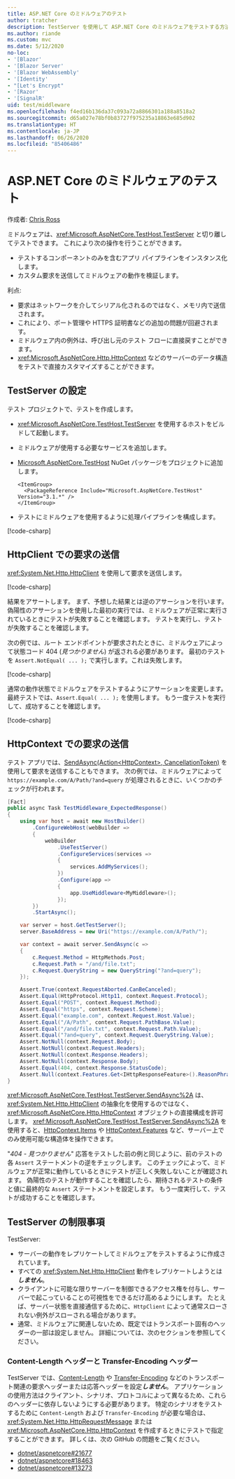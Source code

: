 ```yaml
---
title: ASP.NET Core のミドルウェアのテスト
author: tratcher
description: TestServer を使用して ASP.NET Core のミドルウェアをテストする方法について学習します。
ms.author: riande
ms.custom: mvc
ms.date: 5/12/2020
no-loc:
- '[Blazor'
- '[Blazor Server'
- '[Blazor WebAssembly'
- '[Identity'
- "[Let's Encrypt"
- '[Razor'
- '[SignalR'
uid: test/middleware
ms.openlocfilehash: f4ed16b136da37c093a72a8866301a188a8518a2
ms.sourcegitcommit: d65a027e78bf0b83727f975235a18863e685d902
ms.translationtype: HT
ms.contentlocale: ja-JP
ms.lasthandoff: 06/26/2020
ms.locfileid: "85406486"
---
```

# <a name="test-aspnet-core-middleware"></a>ASP.NET Core のミドルウェアのテスト

作成者: [Chris Ross](https://github.com/Tratcher)

ミドルウェアは、<xref:Microsoft.AspNetCore.TestHost.TestServer> と切り離してテストできます。 これにより次の操作を行うことができます。

* テストするコンポーネントのみを含むアプリ パイプラインをインスタンス化します。
* カスタム要求を送信してミドルウェアの動作を検証します。

利点:

* 要求はネットワークを介してシリアル化されるのではなく、メモリ内で送信されます。
* これにより、ポート管理や HTTPS 証明書などの追加の問題が回避されます。
* ミドルウェア内の例外は、呼び出し元のテスト フローに直接戻すことができます。
* <xref:Microsoft.AspNetCore.Http.HttpContext> などのサーバーのデータ構造をテストで直接カスタマイズすることができます。

## <a name="set-up-the-testserver"></a>TestServer の設定

テスト プロジェクトで、テストを作成します。

* <xref:Microsoft.AspNetCore.TestHost.TestServer> を使用するホストをビルドして起動します。
* ミドルウェアが使用する必要なサービスを追加します。
* [Microsoft.AspNetCore.TestHost](https://www.nuget.org/packages/Microsoft.AspNetCore.TestHost/) NuGet パッケージをプロジェクトに追加します。
  
  ```dotnetcli
  <ItemGroup>
    <PackageReference Include="Microsoft.AspNetCore.TestHost" Version="3.1.*" />
  </ItemGroup>
  ```

* テストにミドルウェアを使用するように処理パイプラインを構成します。

[!code-csharp[](middleware/samples_snapshot/3.x/setup.cs?highlight=4-18)]

## <a name="send-requests-with-httpclient"></a>HttpClient での要求の送信
<xref:System.Net.Http.HttpClient> を使用して要求を送信します。

[!code-csharp[](middleware/samples_snapshot/3.x/request.cs?highlight=20)]

結果をアサートします。 まず、予想した結果とは逆のアサーションを行います。 偽陽性のアサーションを使用した最初の実行では、ミドルウェアが正常に実行されているときにテストが失敗することを確認します。 テストを実行し、テストが失敗することを確認します。

次の例では、ルート エンドポイントが要求されたときに、ミドルウェアによって状態コード 404 (*見つかりません*) が返される必要があります。 最初のテストを `Assert.NotEqual( ... );` で実行します。これは失敗します。

[!code-csharp[](middleware/samples_snapshot/3.x/false-failure-check.cs?highlight=22)]

通常の動作状態でミドルウェアをテストするようにアサーションを変更します。 最終テストでは、`Assert.Equal( ... );` を使用します。 もう一度テストを実行して、成功することを確認します。

[!code-csharp[](middleware/samples_snapshot/3.x/final-test.cs?highlight=22)]

## <a name="send-requests-with-httpcontext"></a>HttpContext での要求の送信

テスト アプリでは、[SendAsync(Action\<HttpContext>, CancellationToken)](xref:Microsoft.AspNetCore.TestHost.TestServer.SendAsync%2A) を使用して要求を送信することもできます。 次の例では、ミドルウェアによって `https://example.com/A/Path/?and=query` が処理されるときに、いくつかのチェックが行われます。

```csharp
[Fact]
public async Task TestMiddleware_ExpectedResponse()
{
    using var host = await new HostBuilder()
        .ConfigureWebHost(webBuilder =>
        {
            webBuilder
                .UseTestServer()
                .ConfigureServices(services =>
                {
                    services.AddMyServices();
                })
                .Configure(app =>
                {
                    app.UseMiddleware<MyMiddleware>();
                });
        })
        .StartAsync();

    var server = host.GetTestServer();
    server.BaseAddress = new Uri("https://example.com/A/Path/");

    var context = await server.SendAsync(c =>
    {
        c.Request.Method = HttpMethods.Post;
        c.Request.Path = "/and/file.txt";
        c.Request.QueryString = new QueryString("?and=query");
    });

    Assert.True(context.RequestAborted.CanBeCanceled);
    Assert.Equal(HttpProtocol.Http11, context.Request.Protocol);
    Assert.Equal("POST", context.Request.Method);
    Assert.Equal("https", context.Request.Scheme);
    Assert.Equal("example.com", context.Request.Host.Value);
    Assert.Equal("/A/Path", context.Request.PathBase.Value);
    Assert.Equal("/and/file.txt", context.Request.Path.Value);
    Assert.Equal("?and=query", context.Request.QueryString.Value);
    Assert.NotNull(context.Request.Body);
    Assert.NotNull(context.Request.Headers);
    Assert.NotNull(context.Response.Headers);
    Assert.NotNull(context.Response.Body);
    Assert.Equal(404, context.Response.StatusCode);
    Assert.Null(context.Features.Get<IHttpResponseFeature>().ReasonPhrase);
}
```

<xref:Microsoft.AspNetCore.TestHost.TestServer.SendAsync%2A> は、<xref:System.Net.Http.HttpClient> の抽象化を使用するのではなく、<xref:Microsoft.AspNetCore.Http.HttpContext> オブジェクトの直接構成を許可します。 <xref:Microsoft.AspNetCore.TestHost.TestServer.SendAsync%2A> を使用すると、[HttpContext.Items](xref:Microsoft.AspNetCore.Http.HttpContext.Items) や [HttpContext.Features](xref:Microsoft.AspNetCore.Http.HttpContext.Features) など、サーバー上でのみ使用可能な構造体を操作できます。

"*404 - 見つかりません*" 応答をテストした前の例と同じように、前のテストの各 `Assert` ステートメントの逆をチェックします。 このチェックによって、ミドルウェアが正常に動作しているときにテストが正しく失敗しないことが確認されます。 偽陽性のテストが動作することを確認したら、期待されるテストの条件と値に最終的な `Assert` ステートメントを設定します。 もう一度実行して、テストが成功することを確認します。

## <a name="testserver-limitations"></a>TestServer の制限事項

TestServer:

* サーバーの動作をレプリケートしてミドルウェアをテストするように作成されています。
* すべての <xref:System.Net.Http.HttpClient> 動作をレプリケートしようとは***しません***。
* クライアントに可能な限りサーバーを制御できるアクセス権を付与し、サーバーで起こっていることの可視性をできるだけ高めるようにします。 たとえば、サーバー状態を直接通信するために、`HttpClient` によって通常スローされない例外がスローされる場合があります。
* 通常、ミドルウェアに関連しないため、既定ではトランスポート固有のヘッダーの一部は設定しません。 詳細については、次のセクションを参照してください。

### <a name="content-length-and-transfer-encoding-headers"></a>Content-Length ヘッダーと Transfer-Encoding ヘッダー

TestServer では、[Content-Length](https://developer.mozilla.org/docs/Web/HTTP/Headers/Content-Length) や [Transfer-Encoding](https://developer.mozilla.org/docs/Web/HTTP/Headers/Transfer-Encoding) などのトランスポート関連の要求ヘッダーまたは応答ヘッダーを設定***しません***。 アプリケーションの使用方法はクライアント、シナリオ、プロトコルによって異なるため、これらのヘッダーに依存しないようにする必要があります。 特定のシナリオをテストするために `Content-Length` および `Transfer-Encoding` が必要な場合は、<xref:System.Net.Http.HttpRequestMessage> または <xref:Microsoft.AspNetCore.Http.HttpContext> を作成するときにテストで指定することができます。 詳しくは、次の GitHub の問題をご覧ください。

* [dotnet/aspnetcore#21677](https://github.com/dotnet/aspnetcore/issues/21677)
* [dotnet/aspnetcore#18463](https://github.com/dotnet/aspnetcore/issues/18463)
* [dotnet/aspnetcore#13273](https://github.com/dotnet/aspnetcore/issues/13273)
